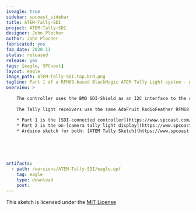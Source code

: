 ```yaml
---
iseagle: true
sidebar: spcoast_sidebar
title: ATEM-Tally-SDI
project: ATEM-Tally-SDI
designer: John Plocher
author: John Plocher
fabricated: yes
fab_date: 2020.11
status: released
release: yes
tags: [eagle, SPCoast]
layout: eagle
image_path: ATEM-Tally-SDI.top.brd.png
tagline: Part 1 of a RFM69-based BlackMagic ATEM Tally Light system - ATEM SDI Interface
overview: >
    
    The controller uses the BMD SDI-Shield as an I2C interface to the control signals embedded in the SDI video stream emitted by the ATEM switchers, connected to an AdaFruit RadioFeather AVR 32u4 RFM69 controller and an AdaFruit neopixel strip.  
    
    The Tally light receivers use the same AdaFruit RadioFeather RFM68 AVR 32U4 sticks with a NeoPixel strip that displays Red (LIVE), Green (PREVIEW) or dim Blue (operational, but not currently selected).
    
    * Part 1 is the [SDI-connected controller](https://www.spcoast.com/pages/ATEM-Tally-SDI.html)
    * Part 2 is the on-[camera tally light display](https://www.spcoast.com/pages/ATEM-Tally-Camera-Light.html)
    * Arduino sketch for both: [ATEM Tally Sketch](https://www.spcoast.com/pages/ATEMTallyLightRadio.html)
    
    
    
    
    
artifacts:
  - path: /versions/ATEM-Tally-SDI/eagle.epf
    tag: eagle
    type: download
    post: 
---
```



This sketch is licensed under the [MIT License](https://opensource.org/licenses/MIT)
